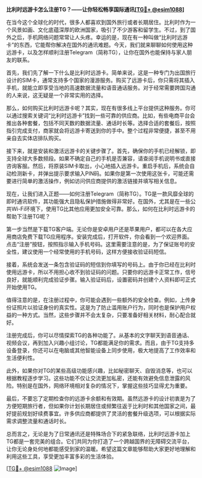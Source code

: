 **比利时远游卡怎么注册TG？——让你轻松畅享国际通讯[[TG💪+ @esim1088](https://t.me/s/esim1088)]**

在当今这个全球化的时代，很多人都喜欢到国外旅行或者长期居住。比利时作为一个风景如画、文化底蕴深厚的欧洲国家，吸引了不少游客和留学生。不过，到了国外之后，手机网络问题常常让人头疼。幸运的是，现在有一种叫做“比利时远游卡”的东西，它能帮你解决在国外的通讯难题。今天，我们就来聊聊如何使用这种远游卡，以及怎样顺利注册Telegram（简称TG），让你在国外也能保持与家人朋友的联系。

首先，我们先了解一下什么是比利时远游卡。简单来说，这是一种专门为出国旅行设计的SIM卡，通常支持多个国家的漫游服务。购买了远游卡后，你只需将其插入手机，就能立即享受当地的高速数据流量和语音通话服务。对于经常需要跨国沟通的人来说，这无疑是一个非常实用的选择。

那么，如何购买比利时远游卡呢？其实，现在有很多线上平台提供这种服务。你可以通过搜索关键词“比利时远游卡”找到一些可靠的供应商。比如，有些电商平台会推出各种套餐，包括不同天数的数据流量、通话时长等。选择合适的套餐后，按照指引完成支付，商家就会将远游卡寄送到你的手中。整个过程非常便捷，甚至不用亲自去实体店排队购买。

接下来，就是安装和激活远游卡的关键步骤了。首先，确保你的手机已经解锁，即支持全球大多数频段。如果不确定自己的手机是否兼容，请查阅手机说明书或直接咨询客服。然后，将原装SIM卡取出，小心地插入远游卡。重启手机后，系统会自动检测新卡，并弹出提示要求输入PIN码。如果你是第一次使用这张卡，可能还需要进行简单的激活操作，例如访问供应商提供的激活链接并填写相关信息。

现在，让我们进入正题——如何注册Telegram（简称TG）。TG是一款风靡全球的即时通讯软件，其功能强大且隐私保护措施做得非常好。在国外，尤其是在一些公共Wi-Fi环境下，使用TG比其他应用更加安全可靠。那么，如何在比利时远游卡的帮助下注册TG呢？

第一步当然是下载TG客户端。无论你是安卓用户还是苹果用户，都可以在各大应用商店免费下载TG应用程序。安装完成后，打开软件，你会看到一个欢迎界面。点击“注册”按钮，按照指示输入手机号码。这里需要注意的是，为了保证账号的安全性，建议使用一个经常使用的手机号码，这样方便接收验证码短信。

接着，系统会发送一条包含验证码的短信到你填写的号码上。由于你已经在比利时使用远游卡，所以不用担心收不到验证码的问题。只要你的远游卡正常工作，信号良好，就能顺利完成验证步骤。输入验证码后，设置密码并创建个人资料即可正式开始使用TG。

值得注意的是，在注册过程中，你可能会遇到一些额外的安全检查。例如，上传身份证照片以验证身份的真实性。这是为了防止滥用账户行为，同时也是保护用户权益的一种方式。当然，这些步骤并不会太复杂，只要准备好相关材料，耐心配合就好。

注册完成后，你可以尽情探索TG的各种功能了。从基本的文字聊天到语音通话、视频会议，再到加入兴趣小组讨论，TG都能满足你的需求。而且，由于TG支持多设备登录，你还可以在电脑或其他智能设备上同步使用，极大地提高了工作效率和生活便利性。

此外，如果你对TG的某些高级功能感兴趣，比如秘密聊天、自毁消息等，也可以根据教程逐步学习。这些功能不仅让交流更加私密，还能有效避免信息泄露的风险。特别是在国外，网络环境相对复杂的情况下，掌握这些技巧显得尤为重要。

最后，不要忘了定期检查你的远游卡余额和有效期。虽然远游卡的设计初衷是为了方便短期旅行者，但如果你计划长期居住或频繁往返于比利时和其他国家之间，最好提前规划好续费事宜。许多供应商都提供了灵活的套餐升级选项，可以根据实际需求调整流量和通话时长。

总而言之，无论是为了日常通讯还是特殊场合下的紧急联络，比利时远游卡加上TG都是一套完美的组合。它们共同为你打造了一个跨越国界的无障碍交流平台，让你无论身处何地都能感受到家的温暖。希望这篇文章能够帮助大家更好地理解和利用这些工具，享受更加丰富多彩的生活体验。

[[TG💪+ @esim1088](https://t.me/s/esim1088) ![Image](https://i.postimg.cc/4NQfJmqS/Snipaste-2025-05-13-00-14-12.png)]